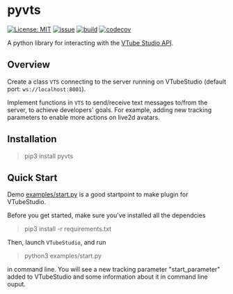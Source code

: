 # pyvts
[![License: MIT](https://img.shields.io/github/license/Genteki/pyvts?style=flat-square)](https://opensource.org/licenses/MIT) [![issue](https://img.shields.io/github/issues/genteki/pyvts?style=flat-square)](https://github.com/Genteki/pyvts/issues) [![build](https://img.shields.io/circleci/build/github/Genteki/pyvts?style=flat-square)](https://circleci.com/gh/Genteki/pyvts)
[![codecov](https://img.shields.io/codecov/c/github/genteki/pyvts?color=informational&style=flat-square)](https://codecov.io/gh/Genteki/pyvts)

A python library for interacting with the [VTube Studio API](https://github.com/DenchiSoft/VTubeStudio).

## Overview
Create a class `VTS` connecting to the server running on VTubeStudio (default port: `ws://localhost:8001`).

Implement functions in `VTS` to send/receive text messages to/from the server, to achieve developers' goals. For example, adding new tracking parameters to enable more actions on live2d avatars.

## Installation

> pip3 install pyvts

## Quick Start
Demo [examples/start.py](./examples/start.py) is a good startpoint to make plugin for VTubeStudio. 

Before you get started, make sure you've installed all the dependcies

> pip3 install -r requirements.txt

Then, launch `VTubeStudio`, and run

> python3 examples/start.py

in command line. You will see a new tracking parameter "start_parameter" added to VTubeStudio and some information about it in command line ouput.